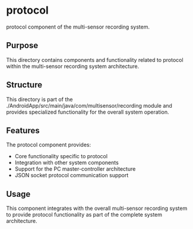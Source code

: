 # protocol

protocol component of the multi-sensor recording system.

## Purpose

This directory contains components and functionality related to protocol within the multi-sensor recording system architecture.

## Structure

This directory is part of the ./AndroidApp/src/main/java/com/multisensor/recording module and provides specialized functionality for the overall system operation.

## Features

The protocol component provides:
- Core functionality specific to protocol
- Integration with other system components
- Support for the PC master-controller architecture
- JSON socket protocol communication support

## Usage

This component integrates with the overall multi-sensor recording system to provide protocol functionality as part of the complete system architecture.
